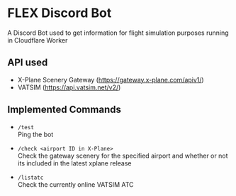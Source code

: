 # FLEX Discord Bot
A Discord Bot used to get information for flight simulation purposes running in Cloudflare Worker

## API used
- X-Plane Scenery Gateway (https://gateway.x-plane.com/apiv1/)
- VATSIM (https://api.vatsim.net/v2/)

## Implemented Commands
* `/test`  
    Ping the bot

* `/check <airport ID in X-Plane>`  
    Check the gateway scenery for the specified airport and whether or not its included in the latest xplane release

* `/listatc`  
    Check the currently online VATSIM ATC